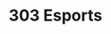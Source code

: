 ---
id: 303esports
title: 303 Esports
project: true
description: 
draft: false
header: 303 Esports Website Design and Development
sub_header: Solo Project

project_context:
  - title: "About"
    text: 
    - "303 Esports is a rapidly growing gaming community that hosts and competes at the highest caliber."
    - "From design to development this web application reinforces that identity."

project_details:
    - section_header: "The Wireframes"
      text:
      - "Intuitive Navigation"
      - "Responsive Layout"
      image:
        url: relpath
        title: ""
    - section_header: "The Typeface"
      text:
      - "Bold Fonts"
      - "Impactful Copy"
      image:
        url: relpath
        title: ""
    - section_header: "The Colorscheme"
      text:
      - "Vivid web colors inspired by the 303 Esports logo"
      image:
        url: relpath
        title: ""
    - section_header: "The Custom Assets"
      text:
      - "Still Custom Design"
      - "Animated Background Image"
      - "Custom Illustrated Footer"
      image:
        url: relpath
        title: ""
    - section_header: "The Stack"
      text:
      - "Built entirely in SquareSpace utilizing Code Blocks, Page Header Code Injection, and Custom CSS"
      image:
        url: relpath
        title: ""
    - section_header: "The Finished Product"
      text:
      - "Desktop Display"
      - "Mobile Display"
      image:
        url: relpath
        title: ""

---  